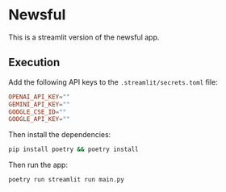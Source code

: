 # Newsful

This is a streamlit version of the newsful app.

## Execution

Add the following API keys to the `.streamlit/secrets.toml` file:

```toml
OPENAI_API_KEY=""
GEMINI_API_KEY=""
GOOGLE_CSE_ID=""
GOOGLE_API_KEY=""
```

Then install the dependencies:

```bash
pip install poetry && poetry install
```

Then run the app:

```bash
poetry run streamlit run main.py
```
